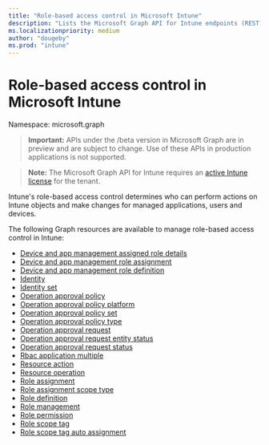 ```yaml
---
title: "Role-based access control in Microsoft Intune"
description: "Lists the Microsoft Graph API for Intune endpoints (REST) that define and manage role-based access control (RBAC) for a tenant organization."
ms.localizationpriority: medium
author: "dougeby"
ms.prod: "intune"
---
```


# Role-based access control in Microsoft Intune

Namespace: microsoft.graph

> **Important:** APIs under the /beta version in Microsoft Graph are in preview and are subject to change. Use of these APIs in production applications is not supported.

> **Note:** The Microsoft Graph API for Intune requires an [active Intune license](https://go.microsoft.com/fwlink/?linkid=839381) for the tenant.

Intune's role-based access control determines who can perform actions on Intune objects and make changes for managed applications, users and devices.   

The following Graph resources are available to manage role-based access control in Intune:

- [Device and app management assigned role details](intune-rbac-deviceandappmanagementassignedroledetails.md)
- [Device and app management role assignment](intune-rbac-deviceandappmanagementroleassignment.md)
- [Device and app management role definition](intune-rbac-deviceandappmanagementroledefinition.md)
- [Identity](intune-rbac-identity.md)
- [Identity set](intune-rbac-identityset.md)
- [Operation approval policy](intune-rbac-operationapprovalpolicy.md)
- [Operation approval policy platform](intune-rbac-operationapprovalpolicyplatform.md)
- [Operation approval policy set](intune-rbac-operationapprovalpolicyset.md)
- [Operation approval policy type](intune-rbac-operationapprovalpolicytype.md)
- [Operation approval request](intune-rbac-operationapprovalrequest.md)
- [Operation approval request entity status](intune-rbac-operationapprovalrequestentitystatus.md)
- [Operation approval request status](intune-rbac-operationapprovalrequeststatus.md)
- [Rbac application multiple](intune-rbac-rbacapplicationmultiple.md)
- [Resource action](intune-rbac-resourceaction.md)
- [Resource operation](intune-rbac-resourceoperation.md)
- [Role assignment](intune-rbac-roleassignment.md)
- [Role assignment scope type](intune-rbac-roleassignmentscopetype.md)
- [Role definition](intune-rbac-roledefinition.md)
- [Role management](intune-rbac-rolemanagement.md)
- [Role permission](intune-rbac-rolepermission.md)
- [Role scope tag](intune-rbac-rolescopetag.md)
- [Role scope tag auto assignment](intune-rbac-rolescopetagautoassignment.md)
